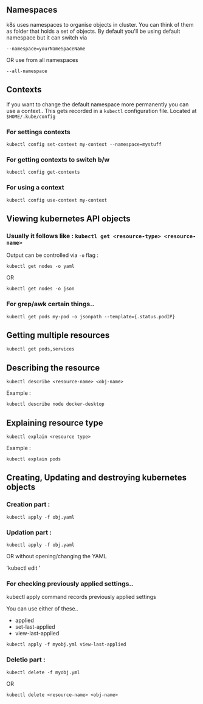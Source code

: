 ## Namespaces

k8s uses namespaces to organise objects in cluster. You can think of them as folder that holds a set of objects.
By default you'll be using default namespace but it can switch via

`--namespace=yourNameSpaceName`

OR use from all namespaces

`--all-namespace`

## Contexts

If you want to change the default namespace more permanently you can use a context.. This gets recorded in a `kubectl` configuration file.
Located at `$HOME/.kube/config`

### For settings contexts

`kubectl config set-context my-context --namespace=mystuff`

### For getting contexts to switch b/w

`kubectl config get-contexts`

### For using a context

`kubectl config use-context my-context`

## Viewing kubernetes API objects

### Usually it follows like : `kubectl get <resource-type> <resource-name>`

Output can be controlled via `-o` flag :

`kubectl get nodes -o yaml`

OR

`kubectl get nodes -o json`

### For grep/awk certain things..

`kubectl get pods my-pod -o jsonpath --template={.status.podIP}`

## Getting multiple resources

`kubectl get pods,services`

## Describing the resource

`kubectl describe <resource-name> <obj-name>`

Example :

`kubectl describe node docker-desktop`

## Explaining resource type

`kubectl explain <resource type>`

Example :

`kubectl explain pods`

## Creating, Updating and destroying kubernetes objects

### Creation part :

`kubectl apply -f obj.yaml`

### Updation part :

`kubectl apply -f obj.yaml`

OR without opening/changing the YAML

'kubectl edit <resource-name> <obj-name>'

### For checking previously applied settings..

kubectl apply command records previously applied settings

You can use either of these..

- applied
- set-last-applied
- view-last-applied

`kubectl apply -f myobj.yml view-last-applied`

### Deletio part :

`kubectl delete -f myobj.yml`

OR

`kubectl delete <resource-name> <obj-name>`
